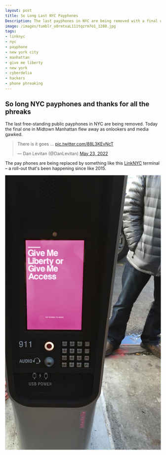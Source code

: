 ```yaml
---
layout: post
title: So Long Last NYC Payphones
Description: The last payphones in NYC are being removed with a final one from Manhattan going today. To be replaced by LinkNYC terminals. Thanks for all the phreaks.
image: /images/tumblr_o0rmtxaL111tqzrm7o1_1280.jpg
tags:
- linknyc
- nyc
- payphone
- new york city
- manhattan
- give me liberty
- new york
- cyberdelia
- hackers
- phone phreaking
---
```

## So long NYC payphones and thanks for all the phreaks

The last free-standing public payphones in NYC are being removed. Today the final one in Midtown Manhattan flew away as onlookers and media gawked.

<blockquote class="twitter-tweet"><p lang="en" dir="ltr">There is it goes … <a href="https://t.co/88L3KEvNcT">pic.twitter.com/88L3KEvNcT</a></p>&mdash; Dan Levitan (@DanLevitan) <a href="https://twitter.com/DanLevitan/status/1528745278139924480?ref_src=twsrc%5Etfw">May 23, 2022</a></blockquote> <script async src="https://platform.twitter.com/widgets.js" charset="utf-8"></script>

The pay phones are being replaced by something like this [LinkNYC](https://www.link.nyc/) terminal – a roll-out that's been happening since like 2015.

 ![A LinkNYC modern payphone terminal in New York City with features like USB charging port, wifi and digital display screen. This one with a pink image with bold white text 'Give Me Liberty or Give Me Access' as seen in Hackers (1995) movie. A CyberdeliaNYC sticker can also be seen on it.](/images/tumblr_o0rmtxaL111tqzrm7o1_1280.jpg) 

